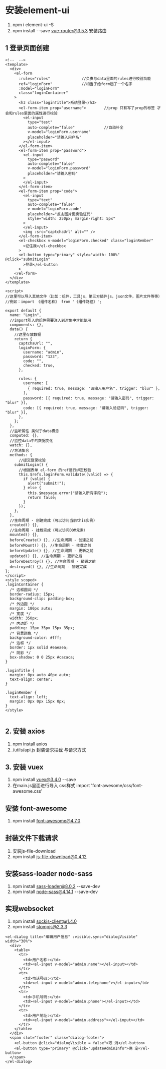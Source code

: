 # 安装element-ui 
  1. npm i element-ui -S
  2. npm install --save vue-router@3.5.3  安装路由 

## 1 登录页面创建 
```
<!--  -->
<template>
  <div>
    <el-form
      :rules="rules"              //负责与data里面的rules进行校验功能
      ref="loginForm"             //相当于给form起了一个名字
      :model="loginForm"
      class="loginContainer"
    >
      <h3 class="loginTitle">系统登录</h3>
      <el-form-item prop="username">        //prop 只有写了prop的标签 才会和rules里面的属性进行校验
        <el-input
          type="test"
          auto-complete="false"             //自动补全
          v-model="loginForm.username"          
          placeholder="请输入用户名"        
        ></el-input>
      </el-form-item>       
      <el-form-item prop="password">
        <el-input
          type="pasword"
          auto-complete="false"
          v-model="loginForm.password"
          placeholder="请输入密码"
        >
        </el-input>
      </el-form-item>
      <el-form-item prop="code">
        <el-input
          type="text"
          auto-complete="false"
          v-model="loginForm.code"
          placeholder="点击图片更换验证码"
          style="width: 250px; margin-right: 5px"
        >
        </el-input>
        <img :src="captchaUrl" alt="" />
      </el-form-item>
      <el-checkbox v-model="loginForm.checked" class="loginRember"
        >记住我</el-checkbox
      >
      <el-button type="primary" style="width: 100%" @click="submitLogin"
        >登录</el-button
      >
    </el-form>
  </div>
</template>

<script>
//这里可以导入其他文件（比如：组件，工具js，第三方插件js，json文件，图片文件等等）
//例如：import 《组件名称》 from '《组件路径》';

export default {
  name: "Login",
  //import引入的组件需要注入到对象中才能使用
  components: {},
  data() {
    //这里存放数据
    return {
      captchaUrl: "",
      loginForm: {
        username: "admin",
        password: "123",
        code: "",
        checked: true,
      },

      rules: {
        username: [
          { required: true, message: "请输入用户名", trigger: "blur" },
        ],
        password: [{ required: true, message: "请输入密码", trigger: "blur" }],
        code: [{ required: true, message: "请输入验证码", trigger: "blur" }],
      },
    };
  },
  //监听属性 类似于data概念
  computed: {},
  //监控data中的数据变化
  watch: {},
  //方法集合
  methods: {
      //提交登录校验
    submitLogin() {
      //根据表单 el-form 的ref进行绑定校验
      this.$refs.loginForm.validate((valid) => {
        if (valid) {
          alert("submit!");
        } else {
          this.$message.error("请输入所有字段");
          return false;
        }
      });
    },
  },
  //生命周期 - 创建完成（可以访问当前this实例）
  created() {},
  //生命周期 - 挂载完成（可以访问DOM元素）
  mounted() {},
  beforeCreate() {}, //生命周期 - 创建之前
  beforeMount() {}, //生命周期 - 挂载之前
  beforeUpdate() {}, //生命周期 - 更新之前
  updated() {}, //生命周期 - 更新之后
  beforeDestroy() {}, //生命周期 - 销毁之前
  destroyed() {}, //生命周期 - 销毁完成
};
</script>
<style scoped>
.loginContainer {
  /* 边框圆润 */
  border-radius: 15px;
  background-clip: padding-box;
  /* 外边距 */
  margin: 180px auto;
  /* 宽度 */
  width: 350px;
  /* 内边距 */
  padding: 15px 35px 15px 35px;
  /* 背景颜色 */
  background-color: #fff;
  /* 边框 */
  border: 1px solid #eaeaea;
  /* 阴影 */
  box-shadow: 0 0 25px #cacaca;
}

.loginTitle {
  margin: 0px auto 40px auto;
  text-align: center;
}

.loginRember {
  text-align: left;
  margin: 0px 0px 15px 0px;
}
</style>
    
```



## 2. 安装 axios 
  1. npm install axios 
  2. /utils/api.js 封装请求拦截 与请求方式 




## 3. 安装 vuex
  1. npm install vuex@3.4.0 --save 
  2. 在main.js里面进行导入 css样式     import 'font-awesome/css/font-awesome.css'





## 安装 font-awesome
  1. npm install font-awesome@4.7.0 



## 封装文件下载请求 
  1. 安装js-file-download
  2. npm install js-file-download@0.4.12


## 安装sass-loader  node-sass
  1. npm install sass-loader@8.0.2 --save-dev
  2. npm install node-sass@4.14.1 --save-dev


## 实现websocket 
  1. npm install sockjs-client@1.4.0
  2. npm install stompjs@2.3.3





    <el-dialog title="编辑用户信息" :visible.sync="dialogVisible" width="30%">
      <div>
        <table>
          <tr>
            <td>用户名称:</td>
            <td><el-input v-model="admin.name"></el-input></td>
          </tr>
          <tr>
            <td>电话号码:</td>
            <td><el-input v-model="admin.telephone"></el-input></td>
          </tr>
          <tr>
            <td>手机号码:</td>
            <td><el-input v-model="admin.phone"></el-input></td>
          </tr>
          <tr>
            <td>用户地址:</td>
            <td><el-input v-model="admin.address"></el-input></td>
          </tr>
        </table>
      </div>
      <span slot="footer" class="dialog-footer">
        <el-button @click="dialogVisible = false">取 消</el-button>
        <el-button type="primary" @click="updateAdminInfo">确 定</el-button>
      </span>
    </el-dialog>